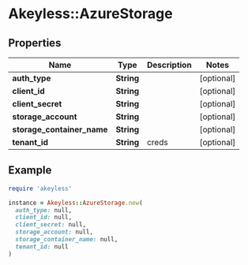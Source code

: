 # Akeyless::AzureStorage

## Properties

| Name | Type | Description | Notes |
| ---- | ---- | ----------- | ----- |
| **auth_type** | **String** |  | [optional] |
| **client_id** | **String** |  | [optional] |
| **client_secret** | **String** |  | [optional] |
| **storage_account** | **String** |  | [optional] |
| **storage_container_name** | **String** |  | [optional] |
| **tenant_id** | **String** | creds | [optional] |

## Example

```ruby
require 'akeyless'

instance = Akeyless::AzureStorage.new(
  auth_type: null,
  client_id: null,
  client_secret: null,
  storage_account: null,
  storage_container_name: null,
  tenant_id: null
)
```

